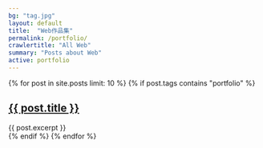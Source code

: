 ```yaml
---
bg: "tag.jpg"
layout: default
title:  "Web作品集"
permalink: /portfolio/
crawlertitle: "All Web"
summary: "Posts about Web"
active: portfolio
---
```



{% for post in site.posts limit: 10 %}
	{% if post.tags contains "portfolio" %}
  <article class="index-page">
    <h2><a href="{{ post.url | relative_url }}">{{ post.title }}</a></h2>
    {{ post.excerpt }}
  </article>
	{% endif %}
{% endfor %}
